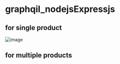 # graphqil_nodejsExpressjs

## for single product

![image](https://user-images.githubusercontent.com/40667811/44091241-6ae188de-9fea-11e8-8551-d72696ab4afa.png)


## for multiple products

